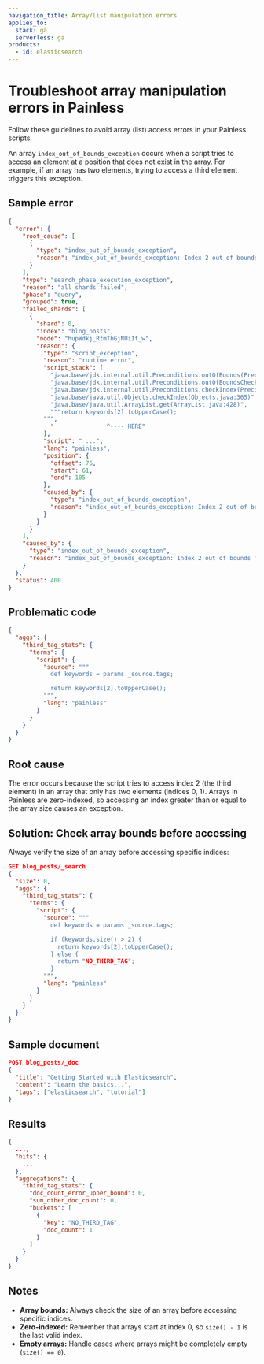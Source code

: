 ```yaml
---
navigation_title: Array/list manipulation errors
applies_to:
  stack: ga
  serverless: ga
products:
  - id: elasticsearch
---
```


# Troubleshoot array manipulation errors in Painless

Follow these guidelines to avoid array (list) access errors in your Painless scripts.

An array `index_out_of_bounds_exception` occurs when a script tries to access an element at a position that does not exist in the array. For example, if an array has two elements, trying to access a third element triggers this exception. 

## Sample error

```json
{
  "error": {
    "root_cause": [
      {
        "type": "index_out_of_bounds_exception",
        "reason": "index_out_of_bounds_exception: Index 2 out of bounds for length 2"
      }
    ],
    "type": "search_phase_execution_exception",
    "reason": "all shards failed",
    "phase": "query",
    "grouped": true,
    "failed_shards": [
      {
        "shard": 0,
        "index": "blog_posts",
        "node": "hupWdkj_RtmThGjNUiIt_w",
        "reason": {
          "type": "script_exception",
          "reason": "runtime error",
          "script_stack": [
            "java.base/jdk.internal.util.Preconditions.outOfBounds(Preconditions.java:100)",
            "java.base/jdk.internal.util.Preconditions.outOfBoundsCheckIndex(Preconditions.java:106)",
            "java.base/jdk.internal.util.Preconditions.checkIndex(Preconditions.java:302)",
            "java.base/java.util.Objects.checkIndex(Objects.java:365)",
            "java.base/java.util.ArrayList.get(ArrayList.java:428)",
            """return keywords[2].toUpperCase();
          """,
            "               ^---- HERE"
          ],
          "script": " ...",
          "lang": "painless",
          "position": {
            "offset": 76,
            "start": 61,
            "end": 105
          },
          "caused_by": {
            "type": "index_out_of_bounds_exception",
            "reason": "index_out_of_bounds_exception: Index 2 out of bounds for length 2"
          }
        }
      }
    ],
    "caused_by": {
      "type": "index_out_of_bounds_exception",
      "reason": "index_out_of_bounds_exception: Index 2 out of bounds for length 2"
    }
  },
  "status": 400
}
```

## Problematic code

```json
{
  "aggs": {
    "third_tag_stats": {
      "terms": {
        "script": {
          "source": """
            def keywords = params._source.tags;

            return keywords[2].toUpperCase();
          """,
          "lang": "painless"
        }
      }
    }
  }
}
```

## Root cause

The error occurs because the script tries to access index 2 (the third element) in an array that only has two elements (indices 0, 1). Arrays in Painless are zero-indexed, so accessing an index greater than or equal to the array size causes an exception.

## Solution: Check array bounds before accessing

Always verify the size of an array before accessing specific indices:

```json
GET blog_posts/_search
{
  "size": 0,
  "aggs": {
    "third_tag_stats": {
      "terms": {
        "script": {
          "source": """
            def keywords = params._source.tags;

            if (keywords.size() > 2) {
              return keywords[2].toUpperCase();
            } else {
              return "NO_THIRD_TAG";
            }
          """,
          "lang": "painless"
        }
      }
    }
  }
}
```

## Sample document

```json
POST blog_posts/_doc
{
  "title": "Getting Started with Elasticsearch",
  "content": "Learn the basics...",
  "tags": ["elasticsearch", "tutorial"]
}
```

## Results

```json
{
  ...,
  "hits": {
    ...
  },
  "aggregations": {
    "third_tag_stats": {
      "doc_count_error_upper_bound": 0,
      "sum_other_doc_count": 0,
      "buckets": [
        {
          "key": "NO_THIRD_TAG",
          "doc_count": 1
        }
      ]
    }
  }
}
```

## Notes

* **Array bounds:** Always check the size of an array before accessing specific indices.  
* **Zero-indexed:** Remember that arrays start at index 0, so `size() - 1` is the last valid index.  
* **Empty arrays:** Handle cases where arrays might be completely empty (`size() == 0`).

